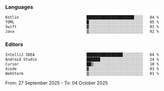 <!--START_SECTION:waka-->
### Languages
```txt
Kotlin                              █████████████████████░░░░   84 %
TOML                                █░░░░░░░░░░░░░░░░░░░░░░░░   05 %
Swift                               ▓░░░░░░░░░░░░░░░░░░░░░░░░   03 %
Java                                ▒░░░░░░░░░░░░░░░░░░░░░░░░   02 %
```

### Editors
```txt
IntelliJ IDEA                       ████████████████░░░░░░░░░   64 %
Android Studio                      ██████░░░░░░░░░░░░░░░░░░░   24 %
Cursor                              ██▒░░░░░░░░░░░░░░░░░░░░░░   10 %
Xcode                               ▓░░░░░░░░░░░░░░░░░░░░░░░░   03 %
WebStorm                            ▒░░░░░░░░░░░░░░░░░░░░░░░░   01 %
```

From: 27 September 2025 - To: 04 October 2025
<!--END_SECTION:waka-->
